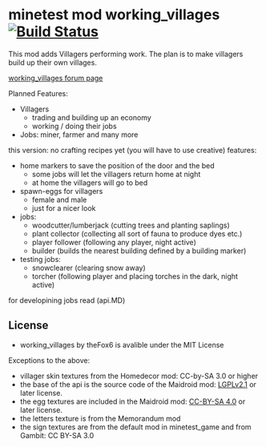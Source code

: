 # minetest mod working_villages [![Build Status](https://travis-ci.org/theFox6/working_villages.svg?branch=master)](https://travis-ci.org/theFox6/working_villages)
This mod adds Villagers performing work.
The plan is to make villagers build up their own villages.

[working_villages forum page](https://forum.minetest.net/viewtopic.php?f=9&t=17429)

Planned Features:
* Villagers
  * trading and building up an economy
  * working / doing their jobs
* Jobs: miner, farmer and many more

this version:
no crafting recipes yet (you will have to use creative)
features:
* home markers to save the position of the door and the bed
  * some jobs will let the villagers return home at night
  * at home the villagers will go to bed
* spawn-eggs for villagers
  * female and male
  * just for a nicer look
* jobs:
  * woodcutter/lumberjack (cutting trees and planting saplings)
  * plant collector (collecting all sort of fauna to produce dyes etc.)
  * player follower (following any player, night active)
  * builder (builds the nearest building defined by a building marker)
* testing jobs:
  * snowclearer (clearing snow away)
  * torcher (following player and placing torches in the dark, night active)

for developining jobs read (api.MD)

## License
* working_villages by theFox6 is avalible under the MIT License

Exceptions to the above:
* villager skin textures from the Homedecor mod: CC-by-SA 3.0 or higher
* the base of the api is the source code of the Maidroid mod: [LGPLv2.1](https://www.gnu.org/licenses/old-licenses/lgpl-2.1.txt) or later license.
* the egg textures are included in the Maidroid mod: [CC-BY-SA 4.0](https://creativecommons.org/licenses/by-sa/4.0/) or later license.
* the letters texture is from the Memorandum mod
* the sign textures are from the default mod in minetest_game and from Gambit: CC BY-SA 3.0
